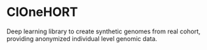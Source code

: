 # ClOneHORT

Deep learning library to create synthetic genomes from real cohort, providing anonymized individual level genomic data.
